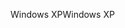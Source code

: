 <span data-ttu-id="6c4c6-101">Windows XP</span><span class="sxs-lookup"><span data-stu-id="6c4c6-101">Windows XP</span></span>